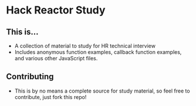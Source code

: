 # Hack Reactor Study

## This is...
- A collection of material to study for HR technical interview
- Includes anonymous function examples, callback function examples, and various other JavaScript files.

## Contributing
- This is by no means a complete source for study material, so feel free to contribute, just fork this repo! 

